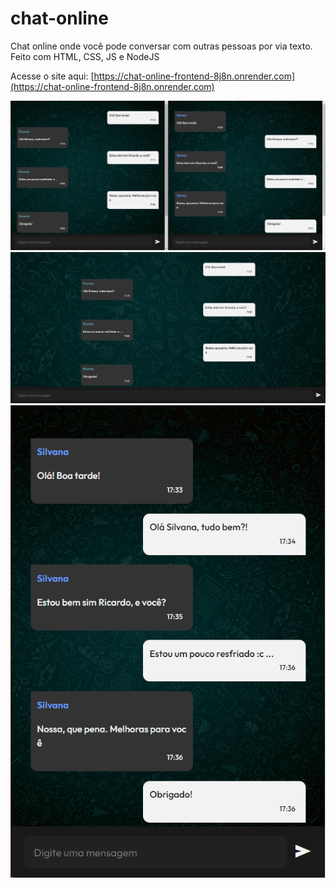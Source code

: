 # chat-online
Chat online onde você pode conversar com outras pessoas por via texto. Feito com HTML, CSS, JS e NodeJS

Acesse o site aqui: [https://chat-online-frontend-8j8n.onrender.com](https://chat-online-frontend-8j8n.onrender.com)

![Imagem do site](./img/tela.png)
![Imagem do site](./img/tela2.png)
![Imagem do site](./img/tela3.png)
